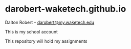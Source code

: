 # darobert-waketech.github.io

Dalton Robert - darobert@my.waketech.edu

This is my school account

This repository will hold my assignments